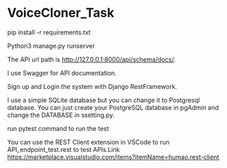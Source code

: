 # VoiceCloner_Task
pip install -r requirements.txt

Python3 manage.py runserver 

The API url path is http://127.0.0.1:8000/api/schema/docs/.

I use Swagger for API documentation.

Sign up and Login the system with Django RestFramework.

I use a simple SQLite database but you can change it to Postgresql database. You can just create your PostgreSQL database in pgAdmin and change the DATABASE in ssetting.py.

run pytest command to run the test

You can use the REST Client extension in VSCode to run API_endpoint_test.rest to test APIs.Link https://marketplace.visualstudio.com/items?itemName=humao.rest-client
